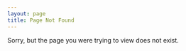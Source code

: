 ```yaml
---
layout: page
title: Page Not Found
---
```


<p class="c-content-center">
    Sorry, but the page you were trying to view does not exist.
</p>